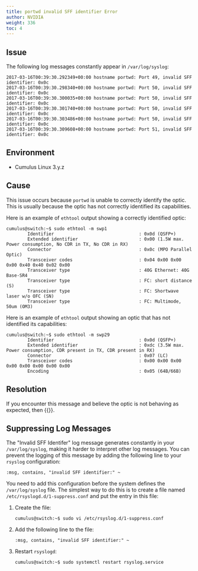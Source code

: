 ```yaml
---
title: portwd invalid SFF identifier Error
author: NVIDIA
weight: 336
toc: 4
---
```


## Issue

The following log messages constantly appear in `/var/log/syslog`:

    2017-03-16T00:39:30.292349+00:00 hostname portwd: Port 49, invalid SFF identifier: 0x0c
    2017-03-16T00:39:30.298340+00:00 hostname portwd: Port 50, invalid SFF identifier: 0x0c
    2017-03-16T00:39:30.300035+00:00 hostname portwd: Port 50, invalid SFF identifier: 0x0c
    2017-03-16T00:39:30.301740+00:00 hostname portwd: Port 50, invalid SFF identifier: 0x0c
    2017-03-16T00:39:30.303486+00:00 hostname portwd: Port 50, invalid SFF identifier: 0x0c
    2017-03-16T00:39:30.309608+00:00 hostname portwd: Port 51, invalid SFF identifier: 0x0c

## Environment

- Cumulus Linux 3.y.z

## Cause

This issue occurs because `portwd` is unable to correctly identify the optic. This is usually because the optic has not correctly identified its capabilities.

Here is an example of `ethtool` output showing a correctly identified optic:

    cumulus@switch:~$ sudo ethtool -m swp1
            Identifier                                : 0x0d (QSFP+)
            Extended identifier                       : 0x00 (1.5W max. Power consumption, No CDR in TX, No CDR in RX)
            Connector                                 : 0x0c (MPO Parallel Optic)
            Transceiver codes                         : 0x04 0x00 0x00 0x00 0x40 0x40 0x02 0x00
            Transceiver type                          : 40G Ethernet: 40G Base-SR4
            Transceiver type                          : FC: short distance (S)
            Transceiver type                          : FC: Shortwave laser w/o OFC (SN)
            Transceiver type                          : FC: Multimode, 50um (OM3)

Here is an example of `ethtool` output showing an optic that has not identified its capabilities:

    cumulus@switch:~$ sudo ethtool -m swp29
            Identifier                                : 0x0d (QSFP+)
            Extended identifier                       : 0xdc (3.5W max. Power consumption, CDR present in TX, CDR present in RX)
            Connector                                 : 0x07 (LC)
            Transceiver codes                         : 0x00 0x00 0x00 0x00 0x00 0x00 0x00 0x00
            Encoding                                  : 0x05 (64B/66B)

## Resolution

If you encounter this message and believe the optic is not behaving as expected, then {{<exlink url="https://enterprise-support.nvidia.com/s/" text="NVIDIA Cumulus support team">}}.

## Suppressing Log Messages

The "Invalid SFF Identifer" log message generates constantly in your `/var/log/syslog`, making it harder to interpret other log messages. You can prevent the logging of this message by adding the following line to your `rsyslog` configuration:

    :msg, contains, "invalid SFF identifier:" ~

You need to add this configuration before the system defines the `/var/log/syslog` file. The simplest way to do this is to create a file named `/etc/rsyslogd.d/1-suppress.conf` and put the entry in this file:

1.  Create the file:  

        cumulus@switch:~$ sudo vi /etc/rsyslog.d/1-suppress.conf

2.  Add the following line to the file:  

        :msg, contains, "invalid SFF identifier:" ~

3.  Restart `rsyslogd`:  

        cumulus@switch:~$ sudo systemctl restart rsyslog.service
